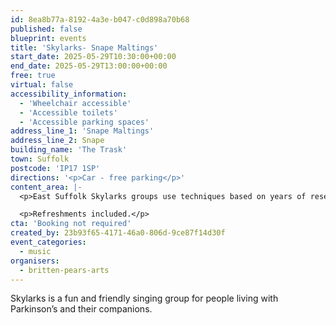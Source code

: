 ```yaml
---
id: 8ea8b77a-8192-4a3e-b047-c0d898a70b68
published: false
blueprint: events
title: 'Skylarks- Snape Maltings'
start_date: 2025-05-29T10:30:00+00:00
end_date: 2025-05-29T13:00:00+00:00
free: true
virtual: false
accessibility_information:
  - 'Wheelchair accessible'
  - 'Accessible toilets'
  - 'Accessible parking spaces'
address_line_1: 'Snape Maltings'
address_line_2: Snape
building_name: 'The Trask'
town: Suffolk
postcode: 'IP17 1SP'
directions: '<p>Car - free parking</p>'
content_area: |-
  <p>East Suffolk Skylarks groups use techniques based on years of research to help those with Parkinson’s to maintain or improve their psychological and physical wellbeing through taking part in regular singing activity.</p>

  <p>Refreshments included.</p>
cta: 'Booking not required'
created_by: 23b93f65-4171-46a0-806d-9ce87f14d30f
event_categories:
  - music
organisers:
  - britten-pears-arts
---
```

Skylarks is a fun and friendly singing group for people living with Parkinson’s and their companions.